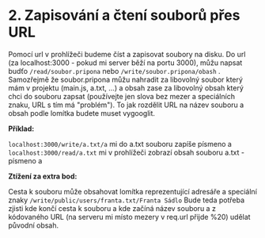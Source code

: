 # 2. Zapisování a čtení souborů přes URL

Pomocí url v prohlížeči budeme číst a zapisovat soubory na disku. Do url (za localhost:3000 - pokud mi server běží na portu 3000), můžu napsat budťo `/read/soubor.pripona` nebo `/write/soubor.pripona/obash` . Samozřejmě že soubor.pripona můžu nahradit za libovolný soubor který mám v projektu (main.js, a.txt, ...) a obsah zase za libovolný obsah který chci do souboru zapsat (používejte jen slova bez mezer a speciálních znaku, URL s tím má "problém"). To jak rozdělit URL na název souboru a obsah podle lomítka budete muset vygooglit.

**Příklad:**

`localhost:3000/write/a.txt/a` mi do a.txt souboru zapíše písmeno a
`localhost:3000/read/a.txt` mi v prohlížeči zobrazí obsah souboru a.txt - písmeno a

**Ztížení za extra bod:**

Cesta k souboru může obsahovat lomítka reprezentující adresáře a speciální znaky
`/write/public/users/franta.txt/Franta Sádlo`
Bude teda potřeba zjisti kde končí cesta k souboru a kde začíná název souboru a z kódovaného URL (na serveru mi místo mezery v req.url přijde %20) udělat původní obsah.
